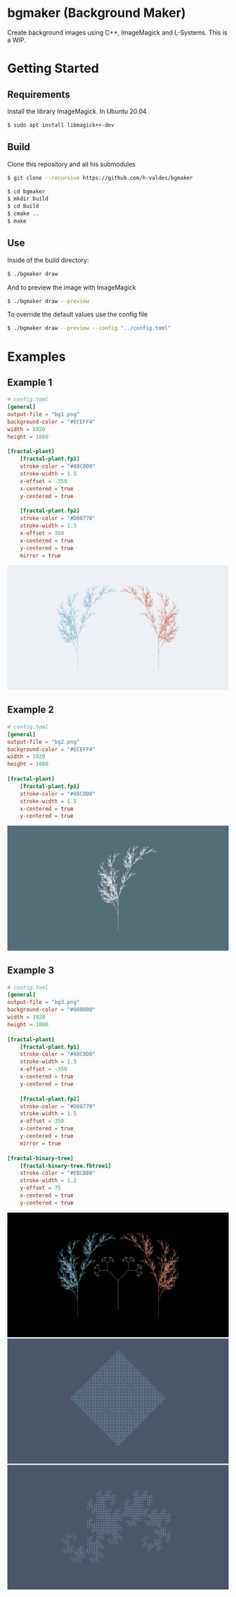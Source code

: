 # bgmaker (Background Maker)

Create background images using C++, ImageMagick and L-Systems.
This is a WIP.

# Getting Started

## Requirements
Install the library ImageMagick. 
In Ubuntu 20.04
```bash
$ sudo apt install libmagick++-dev
```

## Build
Clone this repository and all his submodules
```bash
$ git clone --recursive https://github.com/h-valdes/bgmaker
```

```bash
$ cd bgmaker
$ mkdir build
$ cd Build
$ cmake ..
$ make
```

## Use
Inside of the build directory:
```bash
$ ./bgmaker draw
```

And to preview the image with ImageMagick
```bash
$ ./bgmaker draw --preview
```

To override the default values use the config file 
```bash
$ ./bgmaker draw --preview --config "../config.toml"
```

# Examples

## Example 1
```toml
# config.toml
[general]
output-file = "bg1.png"
background-color = "#ECEFF4"
width = 1920
height = 1080

[fractal-plant]
    [fractal-plant.fp1]
    stroke-color = "#88C0D0"
    stroke-width = 1.5
    x-offset = -350
    x-centered = true
    y-centered = true

    [fractal-plant.fp2]
    stroke-color = "#D08770"
    stroke-width = 1.5
    x-offset = 350
    x-centered = true
    y-centered = true
    mirror = true
```
![](screenshots/bg1.png)

## Example 2

```toml
# config.toml
[general]
output-file = "bg2.png"
background-color = "#ECEFF4"
width = 1920
height = 1080

[fractal-plant]
    [fractal-plant.fp1]
    stroke-color = "#88C0D0"
    stroke-width = 1.5
    x-centered = true
    y-centered = true
```
![](screenshots/bg2.png)

## Example 3

```toml
# config.toml
[general]
output-file = "bg3.png"
background-color = "#000000"
width = 1920
height = 1080

[fractal-plant]
    [fractal-plant.fp1]
    stroke-color = "#88C0D0"
    stroke-width = 1.5
    x-offset = -350
    x-centered = true
    y-centered = true

    [fractal-plant.fp2]
    stroke-color = "#D08770"
    stroke-width = 1.5
    x-offset = 350
    x-centered = true
    y-centered = true
    mirror = true

[fractal-binary-tree]
    [fractal-binary-tree.fbtree1]
    stroke-color = "#EBCB8B"
    stroke-width = 1.2
    y-offset = 75
    x-centered = true
    y-centered = true
```

![](screenshots/bg3.png)
![](screenshots/bg4.png)
![](screenshots/bg5.png)
